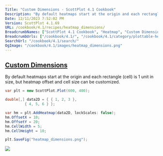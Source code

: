 ```yaml
---
Title: "Custom Dimensions - ScottPlot 4.1 Cookbook"
Description: "By default heatmaps start at the origin and each rectangle (cell) is 1 unit in size, but heatmap offset and cell size can be customized."
Date: 12/11/2023 7:52:02 PM
Version: ScottPlot 4.1.69
URL: /cookbook/4.1/recipes/heatmap_dimensions/
BreadcrumbNames: ["ScottPlot 4.1 Cookbook", "Heatmap", "Custom Dimensions"]
BreadcrumbUrls: ["/cookbook/4.1/", "/cookbook/4.1/category/plottable-heatmap", "/cookbook/4.1/recipes/heatmap_dimensions/"]
SearchUrl: "/cookbook/4.1/search/"
OgImage: "/cookbook/4.1/images/heatmap_dimensions.png"
---
```


<h2><a href='/cookbook/4.1/recipes/heatmap_dimensions/'>Custom Dimensions</a></h2>

By default heatmaps start at the origin and each rectangle (cell) is 1 unit in size, but heatmap offset and cell size can be customized.

```cs
var plt = new ScottPlot.Plot(600, 400);

double[,] data2D = { { 1, 2, 3 },
         { 4, 5, 6 } };

var hm = plt.AddHeatmap(data2D, lockScales: false);
hm.OffsetX = 10;
hm.OffsetY = 20;
hm.CellWidth = 5;
hm.CellHeight = 10;

plt.SaveFig("heatmap_dimensions.png");
```

<img src='../../images/heatmap_dimensions.png' class='d-block mx-auto my-5' />


